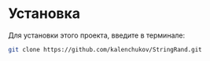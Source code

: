 # Установка

Для установки этого проекта, введите в терминале:

```bash
git clone https://github.com/kalenchukov/StringRand.git
```
